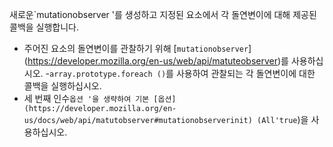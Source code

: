 새로운`mutationobserver '를 생성하고 지정된 요소에서 각 돌연변이에 대해 제공된 콜백을 실행합니다.

- 주어진 요소의 돌연변이를 관찰하기 위해 [`mutationobserver`] (https://developer.mozilla.org/en-us/web/api/matuteobserver)를 사용하십시오.
-`array.prototype.foreach ()`를 사용하여 관찰되는 각 돌연변이에 대한 콜백을 실행하십시오.
- 세 번째 인수`옵션 '을 생략하여 기본 [옵션] (https://developer.mozilla.org/en-us/docs/web/api/matutobserver#mutationobserverinit) (All'true`)을 사용하십시오.